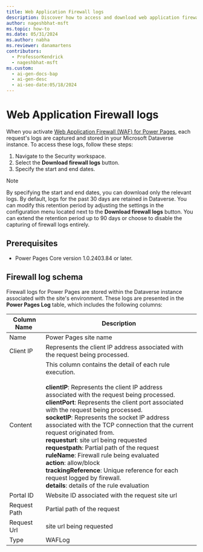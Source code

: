 ```yaml
---
title: Web Application Firewall logs
description: Discover how to access and download web application firewall logs in Power Pages.
author: nageshbhat-msft
ms.topic: how-to
ms.date: 05/31/2024
ms.author: nabha
ms.reviewer: danamartens
contributors:
  - ProfessorKendrick
  - nageshbhat-msft
ms.custom:
  - ai-gen-docs-bap
  - ai-gen-desc
  - ai-seo-date:05/18/2024
---
```

# Web Application Firewall logs

When you activate [Web Application Firewall (WAF) for Power Pages](web-application-firewall.md), each request's logs are captured and stored in your Microsoft Dataverse instance. To access these logs, follow these steps: 

1. Navigate to the Security workspace.
1. Select the **Download firewall logs** button. 
1. Specify the start and end dates. 

>[!NOTE]
> By specifying the start and end dates, you can download only the relevant logs. By default, logs for the past 30 days are retained in Dataverse. You can modify this retention period by adjusting the settings in the configuration menu located next to the **Download firewall logs** button. You can extend the retention period up to 90 days or choose to disable the capturing of firewall logs entirely. 

## Prerequisites

- Power Pages Core version 1.0.2403.84 or later.

## Firewall log schema 

Firewall logs for Power Pages are stored within the Dataverse instance associated with the site's environment. These logs are presented in the **Power Pages Log** table, which includes the following columns: 

| Column Name  | Description  |
|-------------------------|-------------------------|
| Name  | Power Pages site name  |
| Client IP  | Represents the client IP address associated with the request being processed.  |
| Content  | This column contains the detail of each rule execution.<br /><br />**clientIP**: Represents the client IP address associated with the request being processed. <br />**clientPort**: Represents the client port associated with the request being processed.<br />**socketIP**: Represents the socket IP address associated with the TCP connection that the current request originated from. <br />**requesturl**: site url being requested <br />**requestpath**: Partial path of the request <br />**ruleName**: Firewall rule being evaluated <br />**action**: allow/block<br />**trackingReference**: Unique reference for each request logged by firewall. <br />**details**: details of the rule evaluation   |
| Portal ID  | Website ID associated with the request site url  |
| Request Path  | Partial path of the request  |
| Request Url  | site url being requested  |
| Type  | WAFLog  |

